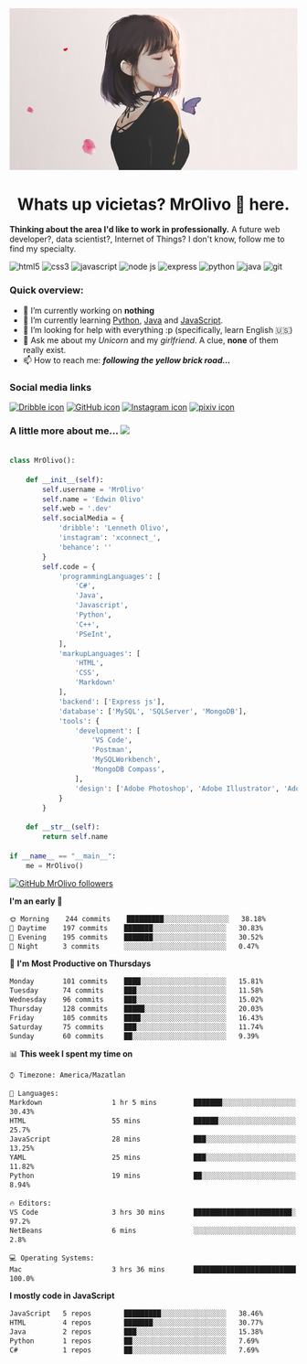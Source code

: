 <p align="center">
  <img src="https://github.com/MrOlivo/MrOlivo/blob/master/wKRBQKa-min.png" alt="Picture of a girl"/>
</p>

<h1 align="center">Whats up vicietas? MrOlivo 👋 here.</h1>

 **Thinking about the area I'd like to work in professionally.** A future web developer?, data scientist?, Internet of Things? I don't know, follow me to find my specialty.

<p>
<img src="https://devicons.github.io/devicon/devicon.git/icons/html5/html5-original.svg" alt="html5" width="40" height="40"/>
<img src="https://devicons.github.io/devicon/devicon.git/icons/css3/css3-original.svg" alt="css3" width="40" height="40"/>
<img src="https://devicons.github.io/devicon/devicon.git/icons/javascript/javascript-original.svg" alt="javascript" width="40" height="40"/>
<img src="https://devicons.github.io/devicon/devicon.git/icons/nodejs/nodejs-original.svg" alt="node js" width="40" height="40"/>
<img src="https://devicons.github.io/devicon/devicon.git/icons/express/express-original.svg" alt="express" width="40" height="40"/>
<img src="https://devicons.github.io/devicon/devicon.git/icons/python/python-original.svg" alt="python" width="40" height="40"/>
<img src="https://devicons.github.io/devicon/devicon.git/icons/java/java-original.svg" alt="java" width="40" height="40"/>
<img src="https://devicons.github.io/devicon/devicon.git/icons/git/git-original.svg" alt="git" width="40" height="40"/>
</p>

### Quick overview:

- 🔭 I’m currently working on **nothing**
- 🌱 I’m currently learning [Python](https://es.wikipedia.org/wiki/Python), [Java](https://es.wikipedia.org/wiki/Java_(lenguaje_de_programación)) and [JavaScript](https://es.wikipedia.org/wiki/JavaScript).
- 🤔 I’m looking for help with everything :p (specifically, learn English 🇺🇸)
- 💬 Ask me about my *Unicorn* and my *girlfriend*. A clue, **none** of them really exist.
- 📫 How to reach me: ***following the yellow brick road...***

### Social media links

[<img src="https://cdn.jsdelivr.net/npm/simple-icons@v3/icons/dribbble.svg" alt="Dribble icon" width="24px"/>][dribble]
[<img src="https://cdn.jsdelivr.net/npm/simple-icons@v3/icons/github.svg" alt="GitHub icon" width="24px"/>][github]
[<img src="https://cdn.jsdelivr.net/npm/simple-icons@v3/icons/instagram.svg" alt="Instagram icon" width="24px"/>][instagram]
[<img src="https://cdn.jsdelivr.net/npm/simple-icons@v3/icons/pixiv.svg" alt="pixiv icon" width="24px"/>][pixiv]

[dribble]: https://dribbble.com/####
[github]: https://github.com/###
[instagram]: https://instagram.com/####
[pixiv]: https://pixiv.net/en/users/####

### A little more about me... <img src="https://media.giphy.com/media/VgCDAzcKvsR6OM0uWg/giphy.gif" width="50">

```python

class MrOlivo():
    
    def __init__(self):
        self.username = 'MrOlivo'
        self.name = 'Edwin Olivo'
        self.web = '.dev'
        self.socialMedia = {
            'dribble': 'Lenneth Olivo',
            'instagram': 'xconnect_',
            'behance': ''
        }
        self.code = {
            'programmingLanguages': [
                'C#',
                'Java',
                'Javascript',
                'Python',
                'C++',
                'PSeInt',
            ],
            'markupLanguages': [
                'HTML',
                'CSS',
                'Markdown'
            ],
            'backend': ['Express js'],
            'database': ['MySQL', 'SQLServer', 'MongoDB'],
            'tools': {
                'development': [
                    'VS Code',
                    'Postman',
                    'MySQLWorkbench',
                    'MongoDB Compass',
                ],
                'design': ['Adobe Photoshop', 'Adobe Illustrator', 'Adobe XD']
            }
        }
        
    def __str__(self):
        return self.name
        
if __name__ == "__main__":
    me = MrOlivo()

```
[![GitHub MrOlivo followers](https://img.shields.io/github/followers/MrOlivo?label=followers&style=for-the-badge&logo=github)](https://github.com/MrOlivo)

<!--START_SECTION:waka-->
**I'm an early 🐤** 

```text
🌞 Morning    244 commits    █████████░░░░░░░░░░░░░░░░   38.18% 
🌆 Daytime    197 commits    ███████░░░░░░░░░░░░░░░░░░   30.83% 
🌃 Evening    195 commits    ███████░░░░░░░░░░░░░░░░░░   30.52% 
🌙 Night      3 commits      ░░░░░░░░░░░░░░░░░░░░░░░░░   0.47%

```
📅 **I'm Most Productive on Thursdays** 

```text
Monday       101 commits    ████░░░░░░░░░░░░░░░░░░░░░   15.81% 
Tuesday      74 commits     ███░░░░░░░░░░░░░░░░░░░░░░   11.58% 
Wednesday    96 commits     ███░░░░░░░░░░░░░░░░░░░░░░   15.02% 
Thursday     128 commits    █████░░░░░░░░░░░░░░░░░░░░   20.03% 
Friday       105 commits    ████░░░░░░░░░░░░░░░░░░░░░   16.43% 
Saturday     75 commits     ███░░░░░░░░░░░░░░░░░░░░░░   11.74% 
Sunday       60 commits     ██░░░░░░░░░░░░░░░░░░░░░░░   9.39%

```


📊 **This week I spent my time on** 

```text
⌚︎ Timezone: America/Mazatlan

💬 Languages: 
Markdown                 1 hr 5 mins         ███████░░░░░░░░░░░░░░░░░░   30.43% 
HTML                     55 mins             ██████░░░░░░░░░░░░░░░░░░░   25.7% 
JavaScript               28 mins             ███░░░░░░░░░░░░░░░░░░░░░░   13.25% 
YAML                     25 mins             ███░░░░░░░░░░░░░░░░░░░░░░   11.82% 
Python                   19 mins             ██░░░░░░░░░░░░░░░░░░░░░░░   8.94%

🔥 Editors: 
VS Code                  3 hrs 30 mins       ████████████████████████░   97.2% 
NetBeans                 6 mins              ░░░░░░░░░░░░░░░░░░░░░░░░░   2.8%

💻 Operating Systems: 
Mac                      3 hrs 36 mins       █████████████████████████   100.0%

```

**I mostly code in JavaScript** 

```text
JavaScript   5 repos        █████████░░░░░░░░░░░░░░░░   38.46% 
HTML         4 repos        ███████░░░░░░░░░░░░░░░░░░   30.77% 
Java         2 repos        ███░░░░░░░░░░░░░░░░░░░░░░   15.38% 
Python       1 repos        ██░░░░░░░░░░░░░░░░░░░░░░░   7.69% 
C#           1 repos        ██░░░░░░░░░░░░░░░░░░░░░░░   7.69%

```



<!--END_SECTION:waka-->
